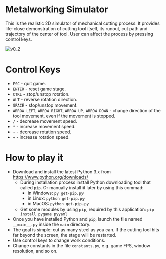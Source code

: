# Metalworking Simulator

This is the realistic 2D simulator of mechanical cutting process. It provides life-close demonstration of cutting tool itself, its runout, cut path and trajectory of the center of tool. User can affect the process by pressing control keys.

![v0_2](https://github.com/mrumyantsev/metalworking-sim/assets/36193247/e7b4bcb9-6d9b-4ea9-a475-5a8baf9009d5)

# Control Keys

- `ESC` - quit game.
- `ENTER` - reset game stage.
- `CTRL` - stop/unstop rotation.
- `ALT` - reverse rotation direction.
- `SPACE` - stop/unstop movement.
- `ARROW LEFT`, `ARROW RIGHT`, `ARROW UP`, `ARROW DOWN` - change direction of the tool movement, even if the movement is stopped.
- `/` - decrease movement speed.
- `*` - increase movement speed.
- `-` - decrease rotation speed.
- `+` - increase rotation speed.

# How to play it

- Download and install the latest Python 3.x from https://www.python.org/downloads/
    - During installation process install Python downloading tool that called `pip`. Or manually install it later by using this commad:
        - in Windows:
            `py get-pip.py`
        - in Linux:
            `python get-pip.py`
        - in MacOS:
            `python get-pip.py`
    - Get some modules by using `pip`, required by this application:
        `pip install pygame pyyaml`
- Once you have installed Python and `pip`, launch the file named `__main__.py` inside the `main` directory.
- The goal is simple: cut as many steel as you can. If the cutting tool hits far beyond the screen, the stage will be restarted.
- Use control keys to change work conditions.
- Change constants in the file `constants.py`, e.g. game FPS, window resolution, and so on.
